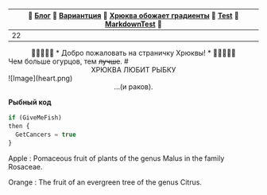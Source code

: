 | 🥒 [Блог](/blog/) 🥒 [Вариантция](index1.html) 🥒 [Хрюква обожает градиенты](/Gradient.html) 🥒 [Test](/github-slideshow) 🥒 [MarkdownTest](/1) 🥒 |
| --- |
|   22   | 22 |
<center>🥒🥒🥒🥒🥒 * Добро пожаловать на страничку Хрюквы! * 🥒🥒🥒🥒🥒</center>
Чем больше огурцов,  
тем <del>лучше</del>.
# <center>ХРЮКВА ЛЮБИТ РЫБКУ</center>
![Image](heart.png)
<center>...(и раков).</center>

**Рыбный код**

```Javascript 
if (GiveMeFish)
then {
  GetCancers = true
}
```

Apple
:   Pomaceous fruit of plants of the genus Malus in 
    the family Rosaceae.

Orange
:   The fruit of an evergreen tree of the genus Citrus.